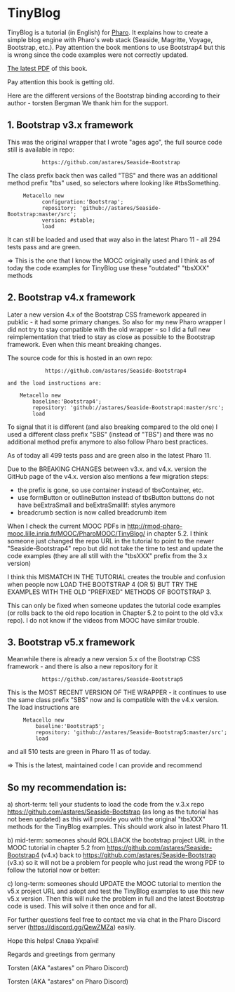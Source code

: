 # TinyBlog

TinyBlog is a tutorial (in English) for [Pharo](www.pharo.org).
It explains how to create a simple blog engine with Pharo's web stack (Seaside, Magritte, Voyage, Bootstrap, etc.).
Pay attention the book mentions to use Bootstrap4 but this is wrong since the code examples were not correctly updated.
 
[The latest PDF](https://github.com/SquareBracketAssociates/TinyBlog-EN/releases/download/latest/TinyBlog-EN.pdf) of this book.


Pay attention this book is getting old. 

Here are the different versions of the Bootstrap binding according to their author - torsten Bergman
We thank him for the support. 


## 1.  Bootstrap v3.x framework

This was the original wrapper that I wrote "ages ago", the full source code still is available in repo:

```
           https://github.com/astares/Seaside-Bootstrap
```     

The class prefix back then was called "TBS" and there was an additional method prefix "tbs" used, so selectors where looking like #tbsSomething.

```
     Metacello new  
           configuration:'Bootstrap';  
           repository: 'github://astares/Seaside-Bootstrap:master/src';  
           version: #stable;  
           load
 ```

It can still be loaded and used that way also in the latest Pharo 11 - all 294 tests pass and are green.

=> This is the one that I know the MOCC originally used and I think as of today the code examples for TinyBlog use these "outdated" "tbsXXX" methods

## 2. Bootstrap v4.x framework

Later a new version 4.x of the Bootstrap CSS framework appeared in pubklic - it had some primary changes. So also for my new Pharo wrapper I did not try to stay compatible with the old wrapper - so I did a full new reimplementation that tried to stay as close as possible to the Bootstrap framework. Even when this meant breaking changes.

The source code for this is hosted in an own repo:

```
            https://github.com/astares/Seaside-Bootstrap4
```
    and the load instructions are:

```   
    Metacello new
        baseline:'Bootstrap4';
        repository: 'github://astares/Seaside-Bootstrap4:master/src';
        load
```

To signal that it is different (and also breaking compared to the old one)  I used a different class prefix "SBS" (instead of "TBS") and there was no additional method prefix anymore to also follow Pharo best practices. 

As of today all 499 tests pass and are green also in the latest Pharo 11.

Due to the BREAKING CHANGES between v3.x. and v4.x. version the GitHub page of the v4.x. version also mentions a few migration steps:
- the prefix is gone, so use container instead of tbsContainer, etc.
- use formButton or outlineButton instead of tbsButton buttons do not have beExtraSmall and beExtraSmallIf: styles anymore
- breadcrumb section is now called breadcrumb item

When I check the current MOOC PDFs in http://rmod-pharo-mooc.lille.inria.fr/MOOC/PharoMOOC/TinyBlog/ in chapter 5.2.
I think someone just changed the repo URL in the tutorial to point to the newer "Seaside-Bootstrap4" repo but did not take
the time to test and update the code examples (they are all still with the "tbsXXX" prefix from the 3.x version)
 
I think this MISMATCH IN THE TUTORIAL creates the trouble and confusion when people now LOAD THE BOOTSTRAP 4 (OR 5) BUT TRY
THE EXAMPLES WITH THE OLD "PREFIXED" METHODS OF BOOTSTRAP 3. 

This can only be fixed when someone updates the tutorial code examples (or rolls back to the old repo location in Chapter 5.2 to point to the old v3.x repo). I do not know if the videos from MOOC have similar trouble.
             
## 3. Bootstrap v5.x framework

Meanwhile there is already a new version 5.x of the Bootstrap CSS framework - and there is also a new repository for it

 ```
            https://github.com/astares/Seaside-Bootstrap5
```

This is the MOST RECENT VERSION OF THE WRAPPER - it continues to use the same class prefix "SBS" now and is compatible with the v4.x
version. The load instructions are


```
     Metacello new
         baseline:'Bootstrap5';
         repository: 'github://astares/Seaside-Bootstrap5:master/src';
         load
```
and all 510 tests are green in Pharo 11 as of today.

=> This is the latest, maintained code I can provide and recommend

 
## So my recommendation is:

a) short-term: tell your students to load the code from the v.3.x repo https://github.com/astares/Seaside-Bootstrap (as long as the tutorial has not been updated) as this will provide you with the original "tbsXXX" methods for the TinyBlog examples. This should work also in latest Pharo 11.

b) mid-term: someones should ROLLBACK the bootstrap project URL in the MOOC tutorial in chapter 5.2 from 
https://github.com/astares/Seaside-Bootstrap4 (v4.x) back to https://github.com/astares/Seaside-Bootstrap  (v3.x)
so it will not be a problem for people who just read the wrong PDF to follow the tutorial now
or better:

c) long-term: someones should UPDATE the MOOC tutorial to mention the v5.x project URL and adopt and test the TinyBlog examples to use this new v5.x version. Then this will nuke the problem in full and the latest Bootstrap code is used. 
This will solve it then once and for all.
 

For further questions feel free to contact me via chat in the Pharo Discord server (https://discord.gg/QewZMZa) easily.

Hope this helps! Слава Україні!

Regards and greetings from germany

Torsten (AKA "astares" on Pharo Discord)

Torsten (AKA "astares" on Pharo Discord)
